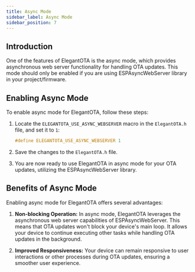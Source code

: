 ```yaml
---
title: Async Mode
sidebar_label: Async Mode
sidebar_position: 7
---
```


## Introduction

One of the features of ElegantOTA is the async mode, which provides asynchronous web server functionality for handling OTA updates. This mode should only be enabled if you are using ESPAsyncWebServer library in your project/firmware.

## Enabling Async Mode

To enable async mode for ElegantOTA, follow these steps:

1. Locate the `ELEGANTOTA_USE_ASYNC_WEBSERVER` macro in the `ElegantOTA.h` file, and set it to `1`:

   ```cpp
   #define ELEGANTOTA_USE_ASYNC_WEBSERVER 1
   ```

2. Save the changes to the `ElegantOTA.h` file.

3. You are now ready to use ElegantOTA in async mode for your OTA updates, utilizing the ESPAsyncWebServer library.

## Benefits of Async Mode

Enabling async mode for ElegantOTA offers several advantages:

1. **Non-blocking Operation:** In async mode, ElegantOTA leverages the asynchronous web server capabilities of ESPAsyncWebServer. This means that OTA updates won't block your device's main loop. It allows your device to continue executing other tasks while handling OTA updates in the background.

2. **Improved Responsiveness:** Your device can remain responsive to user interactions or other processes during OTA updates, ensuring a smoother user experience.
